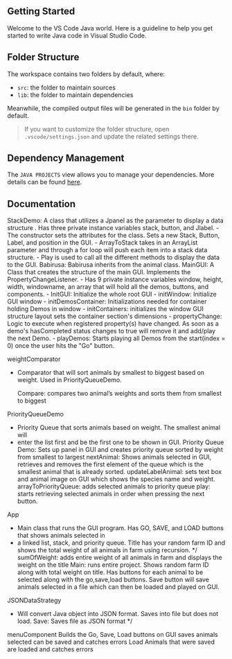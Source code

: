## Getting Started

Welcome to the VS Code Java world. Here is a guideline to help you get started to write Java code in Visual Studio Code.

## Folder Structure

The workspace contains two folders by default, where:

- `src`: the folder to maintain sources
- `lib`: the folder to maintain dependencies

Meanwhile, the compiled output files will be generated in the `bin` folder by default.

> If you want to customize the folder structure, open `.vscode/settings.json` and update the related settings there.

## Dependency Management

The `JAVA PROJECTS` view allows you to manage your dependencies. More details can be found [here](https://github.com/microsoft/vscode-java-dependency#manage-dependencies).


## Documentation
StackDemo: A class that utilizes a Jpanel as the parameter to display a data structure . 
Has three private instance variables stack, button, and Jlabel. 
    - The constructor sets the attributes for the class. Sets a new Stack, Button, Label, and position in the GUI.
    - ArrayToStack takes in an ArrayList parameter and through a for loop will push each item into a stack data       structure.
    - Play is used to call all the different methods to display the data to the GUI.
Babirusa: Babirusa inherits from the animal class. 
MainGUI: A Class that creates the structure of the main GUI. Implements the PropertyChangeListener.
    - Has 9 private instance variables window, height, width, windowname, an array that will hold all the demos, buttons, and components. 
    - InitGUI: Initialize the whole root GUI
    - initWindow: Initialize GUI window
    - initDemosContainer: Initializations needed for container holding Demos in window
    - initContainers: initializes the window GUI structure layout sets the container section's dimensions
    - propertyChange: Logic to execute when registered property(s) have changed. As soon as a demo's hasCompleted status changes to true will remove it and add/play the next Demo.
    - playDemos: Starts playing all Demos from the start(index = 0)  once the user hits the "Go" button.

weightComparator

* Comparator that will sort animals by smallest to biggest based on weight. Used in PriorityQueueDemo.
  
  Compare: compares two animal’s weights and sorts them from smallest to biggest

PriorityQueueDemo

* Priority Queue that sorts animals based on weight. The smallest animal will
* enter the list first and be the first one to be shown in GUI.
  Priority Queue Demo: Sets up panel in GUI and creates priority queue sorted by weight from smallest to largest
  nextAnimal: Shows animals selected in GUI, retrieves and removes the first element of the queue which is the smallest animal that is already sorted.
  updateLabelAnimal: sets text box and animal image on GUI which shows the species name and weight.
  arrayToPriorityQueue: adds selected animals to priority queue
  play: starts retrieving selected animals in order when pressing the next button.

App

* Main class that runs the GUI program. Has GO, SAVE, and LOAD buttons that shows animals selected in
* a linked list, stack, and priority queue. Title has your random farm ID and shows the total weight of all animals in farm using recursion.
  */
  sumOfWeight: adds entire weight of all animals in farm and displays the weight on the title
  Main: runs entire project. Shows random farm ID along with total weight on title. Has buttons for each animal to be selected along with the go,save,load buttons. Save button will save animals selected in a file which can then be loaded and played on GUI.

JSONDataStrategy

* Will convert Java object into JSON format. Saves into file but does not load.
  Save: Saves file as JSON format
  */

menuComponent
Builds the Go, Save, Load buttons on GUI
saves
animals selected can be saved and catches errors
Load
Animals that were saved are loaded and catches errors

